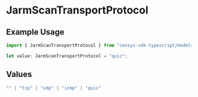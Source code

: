# JarmScanTransportProtocol

## Example Usage

```typescript
import { JarmScanTransportProtocol } from "censys-sdk-typescript/models/components";

let value: JarmScanTransportProtocol = "quic";
```

## Values

```typescript
"" | "tcp" | "udp" | "icmp" | "quic"
```